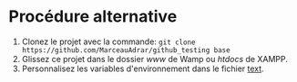 # Procédure alternative

1. Clonez le projet avec la commande: `git clone https://github.com/MarceauAdrar/github_testing base`
2. Glissez ce projet dans le dossier *www* de Wamp ou *htdocs* de XAMPP.
3. Personnalisez les variables d'environnement dans le fichier [text](env.php).
